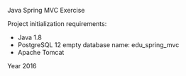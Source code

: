 Java Spring MVC Exercise

Project initialization requirements:
- Java 1.8
- PostgreSQL 12 empty database name: edu_spring_mvc
- Apache Tomcat

Year 2016
